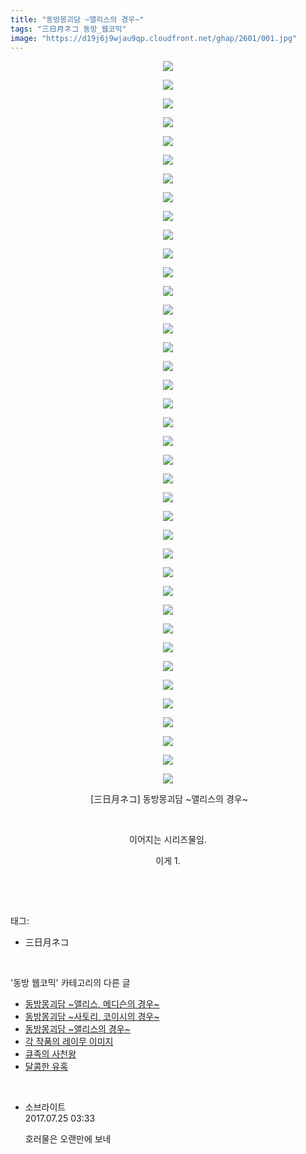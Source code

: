 ```yaml
---
title: "동방몽괴담 ~앨리스의 경우~"
tags: "三日月ネコ 동방_웹코믹"
image: "https://d19j6j9wjau9qp.cloudfront.net/ghap/2601/001.jpg"
---
```

<div class="article">
<p style="text-align: center; clear: none; float: none;"><img src="{{ site.imgserver8 }}/ghap/2601/001.jpg"/></p>
<p style="text-align: center; clear: none; float: none;"><img src="{{ site.imgserver8 }}/ghap/2601/002.jpg"/></p>
<p style="text-align: center; clear: none; float: none;"><img src="{{ site.imgserver8 }}/ghap/2601/003.jpg"/></p>
<p style="text-align: center; clear: none; float: none;"><img src="{{ site.imgserver8 }}/ghap/2601/004.jpg"/></p>
<p style="text-align: center; clear: none; float: none;"><img src="{{ site.imgserver8 }}/ghap/2601/005.jpg"/></p>
<p style="text-align: center; clear: none; float: none;"><img src="{{ site.imgserver8 }}/ghap/2601/006.jpg"/></p>
<p style="text-align: center; clear: none; float: none;"><img src="{{ site.imgserver8 }}/ghap/2601/007.jpg"/></p>
<p style="text-align: center; clear: none; float: none;"><img src="{{ site.imgserver8 }}/ghap/2601/008.jpg"/></p>
<p style="text-align: center; clear: none; float: none;"><img src="{{ site.imgserver8 }}/ghap/2601/009.jpg"/></p>
<p style="text-align: center; clear: none; float: none;"><img src="{{ site.imgserver8 }}/ghap/2601/010.jpg"/></p>
<p style="text-align: center; clear: none; float: none;"><img src="{{ site.imgserver8 }}/ghap/2601/011.jpg"/></p>
<p style="text-align: center; clear: none; float: none;"><img src="{{ site.imgserver8 }}/ghap/2601/012.jpg"/></p>
<p style="text-align: center; clear: none; float: none;"><img src="{{ site.imgserver8 }}/ghap/2601/013.jpg"/></p>
<p style="text-align: center; clear: none; float: none;"><img src="{{ site.imgserver8 }}/ghap/2601/014.jpg"/></p>
<p style="text-align: center; clear: none; float: none;"><img src="{{ site.imgserver8 }}/ghap/2601/015.jpg"/></p>
<p style="text-align: center; clear: none; float: none;"><img src="{{ site.imgserver8 }}/ghap/2601/016.jpg"/></p>
<p style="text-align: center; clear: none; float: none;"><img src="{{ site.imgserver8 }}/ghap/2601/017.jpg"/></p>
<p style="text-align: center; clear: none; float: none;"><img src="{{ site.imgserver8 }}/ghap/2601/018.jpg"/></p>
<p style="text-align: center; clear: none; float: none;"><img src="{{ site.imgserver8 }}/ghap/2601/019.jpg"/></p>
<p style="text-align: center; clear: none; float: none;"><img src="{{ site.imgserver8 }}/ghap/2601/020.jpg"/></p>
<p style="text-align: center; clear: none; float: none;"><img src="{{ site.imgserver8 }}/ghap/2601/021.jpg"/></p>
<p style="text-align: center; clear: none; float: none;"><img src="{{ site.imgserver8 }}/ghap/2601/022.jpg"/></p>
<p style="text-align: center; clear: none; float: none;"><img src="{{ site.imgserver8 }}/ghap/2601/023.jpg"/></p>
<p style="text-align: center; clear: none; float: none;"><img src="{{ site.imgserver8 }}/ghap/2601/024.jpg"/></p>
<p style="text-align: center; clear: none; float: none;"><img src="{{ site.imgserver8 }}/ghap/2601/025.jpg"/></p>
<p style="text-align: center; clear: none; float: none;"><img src="{{ site.imgserver8 }}/ghap/2601/026.jpg"/></p>
<p style="text-align: center; clear: none; float: none;"><img src="{{ site.imgserver8 }}/ghap/2601/027.jpg"/></p>
<p style="text-align: center; clear: none; float: none;"><img src="{{ site.imgserver8 }}/ghap/2601/028.jpg"/></p>
<p style="text-align: center; clear: none; float: none;"><img src="{{ site.imgserver8 }}/ghap/2601/029.jpg"/></p>
<p style="text-align: center; clear: none; float: none;"><img src="{{ site.imgserver8 }}/ghap/2601/030.jpg"/></p>
<p style="text-align: center; clear: none; float: none;"><img src="{{ site.imgserver8 }}/ghap/2601/031.jpg"/></p>
<p style="text-align: center; clear: none; float: none;"><img src="{{ site.imgserver8 }}/ghap/2601/032.jpg"/></p>
<p style="text-align: center; clear: none; float: none;"><img src="{{ site.imgserver8 }}/ghap/2601/033.jpg"/></p>
<p style="text-align: center; clear: none; float: none;"><img src="{{ site.imgserver8 }}/ghap/2601/034.jpg"/></p>
<p style="text-align: center; clear: none; float: none;"><img src="{{ site.imgserver8 }}/ghap/2601/035.jpg"/></p>
<p style="text-align: center; clear: none; float: none;"><img src="{{ site.imgserver8 }}/ghap/2601/036.jpg"/></p>
<p style="text-align: center; clear: none; float: none;"><img src="{{ site.imgserver8 }}/ghap/2601/037.jpg"/></p>
<p style="text-align: center; clear: none; float: none;"><img src="{{ site.imgserver8 }}/ghap/2601/038.jpg"/></p>
<p style="text-align: center; clear: none; float: none;"><img src="{{ site.imgserver8 }}/ghap/2601/039.jpg"/></p>
<p style="text-align: center; clear: none; float: none;"> [三日月ネコ] 동방몽괴담 ~앨리스의 경우~</p>
<p style="text-align: center; clear: none; float: none;"><br/></p>
<p style="text-align: center; clear: none; float: none;">이어지는 시리즈물임.</p>
<p style="text-align: center; clear: none; float: none;">이게 1.</p>
<p><br/></p>
</div><br/>
<div class="tagTrail">
<p>태그: </p>
<ul>
<li>三日月ネコ</li>
</ul>
</div><br/>
<div class="another">
<p>'동방 웹코믹' 카테고리의 다른 글</p>
<ul>
<li><a href="/ghap_2603">동방몽괴담 ~앨리스, 메디슨의 경우~</a></li>
<li><a href="/ghap_2602">동방몽괴담 ~사토리, 코이시의 경우~</a></li>
<li><a href="/ghap_2601">동방몽괴담 ~앨리스의 경우~</a></li>
<li><a href="/ghap_2561">각 작품의 레이무 이미지</a></li>
<li><a href="/ghap_2545">큐족의 사천왕</a></li>
<li><a href="/ghap_2538">달콤한 유혹</a></li>
</ul>
</div><br/>
<div class="cb_module cb_fluid">
<div class="cb_wrt cb_profile">
<div class="comment">
<ul>
<li class="cb_thumb_off" id="comment15043537">
<div class="cb_comment_area">
<div class="cb_info_area">
<div class="cb_section">
<span class="cb_nick_name">소브라이트</span>
</div>
<div class="cb_section">
<span class="cb_date">2017.07.25 03:33 </span>
</div>
</div>
<div class="cb_dsc_comment">
<p class="cb_dsc">
											호러물은 오랜만에 보네
										</p>
</div>
</div></li>
</ul>
</div>
</div><!-- commentList close -->
</div><br/>
